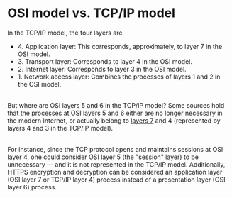 # OSI model vs. TCP/IP model

In the TCP/IP model, the four layers are

* 4\. Application layer: This corresponds, approximately, to layer 7 in the OSI model.
* 3\. Transport layer: Corresponds to layer 4 in the OSI model.
* 2\. Internet layer: Corresponds to layer 3 in the OSI model.
* 1\. Network access layer: Combines the processes of layers 1 and 2 in the OSI model.

\
But where are OSI layers 5 and 6 in the TCP/IP model? Some sources hold that the processes at OSI layers 5 and 6 either are no longer necessary in the modern Internet, or actually belong to [layers 7](https://www.cloudflare.com/learning/ddos/what-is-layer-7/) and 4 (represented by layers 4 and 3 in the TCP/IP model).

\
For instance, since the TCP protocol opens and maintains sessions at OSI layer 4, one could consider OSI layer 5 (the "session" layer) to be unnecessary — and it is not represented in the TCP/IP model. Additionally, HTTPS encryption and decryption can be considered an application layer (OSI layer 7 or TCP/IP layer 4) process instead of a presentation layer (OSI layer 6) process.
